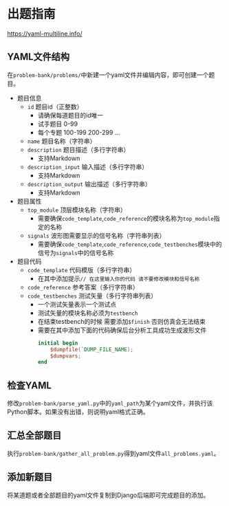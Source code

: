 # 出题指南

https://yaml-multiline.info/

## YAML文件结构

在`problem-bank/problems/`中新建一个yaml文件并编辑内容，即可创建一个题目。


- 题目信息
    - `id` 题目id（正整数）
        - 请确保每道题目的id唯一
        - 试手题目 0-99
        - 每个专题 100-199 200-299 ...
    - `name` 题目名称（字符串）
    - `description` 题目描述（多行字符串）
        - 支持Markdown
    - `description_input` 输入描述（多行字符串）
        - 支持Markdown
    - `description_output` 输出描述（多行字符串）
        - 支持Markdown
- 题目属性
    - `top_module` 顶层模块名称（字符串）
        - 需要确保`code_template`,`code_reference`的模块名称为`top_module`指定的名称
    - `signals` 波形图需要显示的信号名称（字符串列表）
        - 需要确保`code_template`,`code_reference`,`code_testbenches`模块中的信号为`signals`中的信号名称
- 题目代码
    - `code_template` 代码模版（多行字符串）
        - 在其中添加提示`// 在这里输入你的代码 请不要修改模块和信号名称`
    - `code_reference` 参考答案（多行字符串）
    - `code_testbenches` 测试矢量（多行字符串列表）
        - 一个测试矢量表示一个测试点
        - 测试矢量的模块名称必须为`testbench`
        - 在结束testbench的时候 需要添加`$finish` 否则仿真会无法结束
        - 需要在其中添加下面的代码确保后台分析工具成功生成波形文件
            ```verilog
            initial begin
                $dumpfile(`DUMP_FILE_NAME);
                $dumpvars;
            end
            ```

## 检查YAML

修改`problem-bank/parse_yaml.py`中的`yaml_path`为某个yaml文件，并执行该Python脚本。如果没有出错，则说明yaml格式正确。

## 汇总全部题目

执行`problem-bank/gather_all_problem.py`得到yaml文件`all_problems.yaml`。

## 添加新题目

将某道题或者全部题目的yaml文件复制到Django后端即可完成题目的添加。
